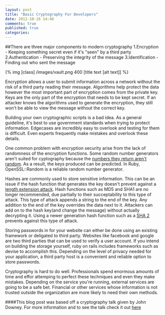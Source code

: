 ```yaml
---
layout: post
title: "Basic Cryptography For Developers"
date: 2012-10-16 14:48
comments: true
published: true
categories:
---
```


##There are three major components to modern cryptography
	1.Encryption - Keeping something secret even if it's "seen" by a third party
	2.Authentication - Preserving the integrity of the message
	3.Identification - Finding out who sent the message

{% img [class]  /images/vault.png 400 [title text [alt text]] %}


Encryption allows a user to submit information across a network without the risk of a third party reading their message. Algorithms help protect the data however the most important part of encryption comes from the private key. Keys are the only part of the encryption that needs to be kept secret. If an attacker knows the algorithms used to generate the encryption, they still won't be able to view the message without the correct key.  		

Building your own cryptographic scripts is a bad idea. As a general guideline, it's best to use government standards when trying to protect information. Edgecases are incredibly easy to overlook and testing for them is difficult. Even experts frequently make mistakes and overlook these details.

One common problem with encryption security arise from the lack of randomness of the encryption functions. Some random number generators aren't suited for cyptography because the [numbers they return aren't random](http://www.random.org/randomness/). As a result, the keys produced can be predicted. In Ruby, OpenSSL::Random is a reliable random number generator.  		

Hashes are commonly used to store sensitive information. This can be an issue if the hash function that generates the key doesn't prevent against a [length extension attack](http://en.wikipedia.org/wiki/Length_extension_attack). Hash functions such as MD5 and SHA1 are no longer recommended, due partially to their succeptability to this type of attack. This type of attack appends a string to the end of the key. Any addition to the end of the key overrides the data next to it. Attackers can add on to the hash key(and change the message) without actually decrypting it. Using a newer generation hash function such as a [SHA 2](http://en.wikipedia.org/wiki/SHA-2) prevents against this type of attack. 

Storing passwords in for your website can either be done using an existing framework or deligated to third party. Websites like facebook and google are two third parties that can be used to verify a user account. If you intend on building the storage yourself, ruby on rails includes frameworks such as devise to accomplish this. Depending on the level of privacy needed for your application, a third party host is a convenient and reliable option to store passwords.


Cryptography is hard to do well. Professionals spend enormous amounts of time and effor attemping to perfect these techniques and even they make mistakes. Depending on the service you're running, external services are going to be a safe bet. Financial or other services whose information is not trusted outside the organization are more likely to need their own methods. 

####This blog post was based off a cryptography talk given by John Downey. For more information and to see the talk check it out [here](http://www.confreaks.com/videos/1114-gogaruco2012-modern-cryptography)